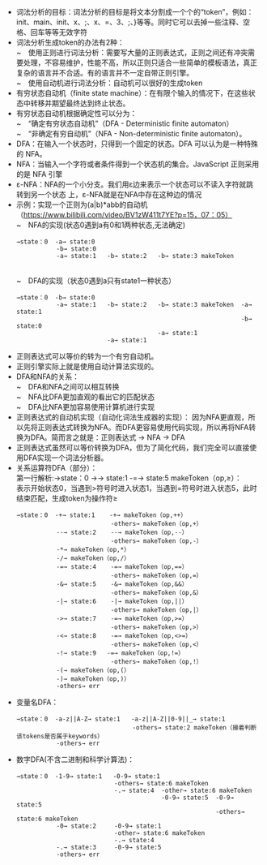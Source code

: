 * 词法分析的目标：词法分析的目标是将文本分割成一个个的“token”，例如：init、main、init、x、;、x、=、3、;、}等等。同时它可以去掉一些注释、空格、回车等等无效字符
* 词法分析生成token的办法有2种：
  <br/>
  ~&emsp;使用正则进行词法分析：需要写大量的正则表达式，正则之间还有冲突需要处理，不容易维护，性能不高，所以正则只适合一些简单的模板语法，真正复杂的语言并不合适。有的语言并不一定自带正则引擎。
  <br/>
  ~&emsp;使用自动机进行词法分析：自动机可以很好的生成token
* 有穷状态自动机（finite state machine）：在有限个输入的情况下，在这些状态中转移并期望最终达到终止状态。
* 有穷状态自动机根据确定性可以分为：
  <br/>~&emsp;“确定有穷状态自动机”（DFA - Deterministic finite automaton）
  <br/>~&emsp;“非确定有穷自动机”（NFA - Non-deterministic finite automaton）。
* DFA：在输入一个状态时，只得到一个固定的状态。DFA 可以认为是一种特殊的 NFA。
* NFA：当输入一个字符或者条件得到一个状态机的集合。JavaScript 正则采用的是 NFA 引擎
* ε-NFA：NFA的一个小分支。我们用ε边来表示一个状态可以不读入字符就跳转到另一个状态 上，ε-NFA就是在NFA中存在这种边的情况
* 示例：实现一个正则为(a|b)*abb的自动机（https://www.bilibili.com/video/BV1zW411t7YE?p=15，07：05）
  <br/>~&emsp;NFA的实现(状态0遇到a有0和1两种状态,无法确定)
    ```
    →state：0  -a→ state:0
               -b→ state:0
               -a→ state:1   -b→ state:2   -b→ state:3 makeToken
    ```
  <br/>~&emsp;DFA的实现（状态0遇到a只有state1一种状态）
    ```
    →state：0  -b→ state:0
               -a→ state:1   -b→ state:2   -b→ state:3 makeToken  -a→ state:1
                                                                  -b→ state:0
                                           -a→ state:1
                             -a→ state:1
    ```
* 正则表达式可以等价的转为一个有穷自动机。
* 正则引擎实际上就是使用自动计算法实现的。
* DFA和NFA的关系：
  <br/>~&emsp;DFA和NFA之间可以相互转换
  <br/>~&emsp;NFA比DFA更加直观的看出它的匹配状态
  <br/>~&emsp;DFA比NFA更加容易使用计算机进行实现
* 正则表达式的自动机实现（自动化词法生成器的实现）：
  因为NFA更直观，所以先将正则表达式转换为NFA。而DFA更容易使用代码实现，所以再将NFA转换为DFA。简而言之就是：正则表达式 → NFA → DFA
* 正则表达式虽然可以等价转换为DFA，但为了简化代码，我们完全可以直接使用DFA实现一个词法分析器。
* 关系运算符DFA（部分）：
  <br/>第一行解析:→state：0  ->→ state:1   -=→ state:5 makeToken（op,≥）：
  <br/>表示开始状态0，当遇到>符号时进入状态1，当遇到=符号时进入状态5，此时结束匹配，生成token为操作符≥
  ```
  →state：0  -+→ state:1    -+→ makeToken（op,++）
                            -others→ makeToken（op,+）
             --→ state:2    --→ makeToken（op,--）
                            -others→ makeToken（op,-）
             -*→ makeToken（op,*）    
             -/→ makeToken（op,/） 
             -=→ state:4    -=→ makeToken（op,==）
                            -others→ makeToken（op,=）
             -&→ state:5    -&→ makeToken（op,&&）
                            -others→ makeToken（op,&）
             -|→ state:6    -|→ makeToken（op,||）
                            -others→ makeToken（op,|）
             ->→ state:7    -=→ makeToken（op,>=）
                            -others→ makeToken（op,>）
             -<→ state:8    -=→ makeToken（op,<>=）
                            -others→ makeToken（op,<）
             -!→ state:9   -=→ makeToken（op,!=）
                            -others→ makeToken（op,!）
             -(→ makeToken（op,(）
             -)→ makeToken（op,)）
             -others→ err
  ```
* 变量名DFA：
  ```
  →state：0  -a-z||A-Z→ state:1   -a-z||A-Z||0-9||_→ state:1 
                                  -others→ state:2 makeToken（接着判断该tokens是否属于keywords）
             -others→ err
  ```
* 数字DFA(不含二进制和科学计算法)：
  ```
  →state：0  -1-9→ state:1   -0-9→ state:1
                             -others→ state:6 makeToken
                             -.→ state:4  -other→ state:6 makeToken
                                          -0-9→ state:5  -0-9→ state:5
                                                         -others→ state:6 makeToken
             -0→ state:2     -0-9→ state:1
                             -other→ state:6 makeToken
                             -.→ state:4
             -.→ state:3     -0-9→ state:5           
             -others→ err
  ```